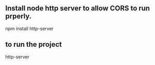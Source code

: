 ## Install node http server to allow CORS to run prperly.

npm install http-server

## to run the project

http-server
